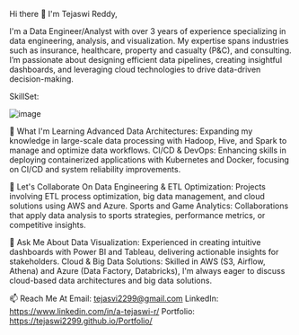 Hi there 👋 I'm Tejaswi Reddy,

I'm a Data Engineer/Analyst with over 3 years of experience specializing in data engineering, analysis, and visualization. My expertise spans industries such as insurance, healthcare, property and casualty (P&C), and consulting. I’m passionate about designing efficient data pipelines, creating insightful dashboards, and leveraging cloud technologies to drive data-driven decision-making.

SkillSet:

![image](https://github.com/user-attachments/assets/f4e0f610-0fe1-46ae-a5fe-954d02425cf3)




🌱 What I'm Learning
Advanced Data Architectures: Expanding my knowledge in large-scale data processing with Hadoop, Hive, and Spark to manage and optimize data workflows.
CI/CD & DevOps: Enhancing skills in deploying containerized applications with Kubernetes and Docker, focusing on CI/CD and system reliability improvements.


👯 Let's Collaborate On
Data Engineering & ETL Optimization: Projects involving ETL process optimization, big data management, and cloud solutions using AWS and Azure.
Sports and Game Analytics: Collaborations that apply data analysis to sports strategies, performance metrics, or competitive insights.


💬 Ask Me About
Data Visualization: Experienced in creating intuitive dashboards with Power BI and Tableau, delivering actionable insights for stakeholders.
Cloud & Big Data Solutions: Skilled in AWS (S3, Airflow, Athena) and Azure (Data Factory, Databricks), I'm always eager to discuss cloud-based data architectures and big data solutions.



📫 Reach Me At
Email: tejasvi2299@gmail.com
LinkedIn: https://www.linkedin.com/in/a-tejaswi-r/
Portfolio: https://tejaswi2299.github.io/Portfolio/

